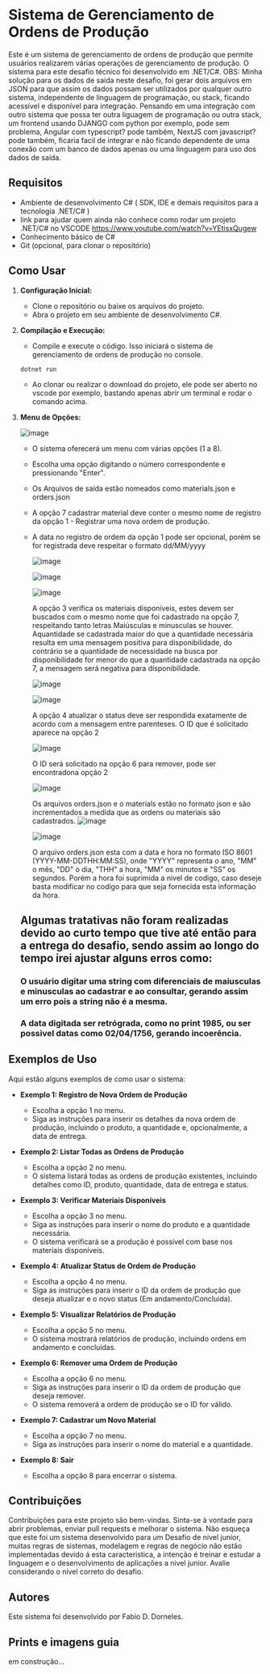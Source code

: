 ﻿# Sistema de Gerenciamento de Ordens de Produção

Este é um sistema de gerenciamento de ordens de produção que permite usuários realizarem várias operações de gerenciamento de produção. O sistema para este desafio técnico foi desenvolvido em .NET/C#.
OBS: Minha solução para os dados de saída neste desafio, foi gerar dois arquivos em JSON para que assim os dados possam ser utilizados por qualquer outro sistema, independente de linguagem de programação, ou stack, ficando acessível e disponível para integração. Pensando em uma integração com outro sistema que possa ter outra liguagem de programação ou outra stack, um frontend usando DJANGO com python por exemplo, pode sem problema, Angular com typescript? pode também, NextJS com javascript? pode também, ficaria facil de integrar e não ficando dependente de uma conexão com um banco de dados apenas ou uma linguagem para uso dos dados de saída.

## Requisitos

- Ambiente de desenvolvimento C# ( SDK, IDE e demais requisitos para a tecnologia .NET/C# )
- link para ajudar quem ainda não conhece como rodar um projeto .NET/C# no VSCODE https://www.youtube.com/watch?v=YEtisxQugew
- Conhecimento básico de C#
- Git (opcional, para clonar o repositório)

## Como Usar

1. **Configuração Inicial:**
   - Clone o repositório ou baixe os arquivos do projeto.
   - Abra o projeto em seu ambiente de desenvolvimento C#.

2. **Compilação e Execução:**
   - Compile e execute o código. Isso iniciará o sistema de gerenciamento de ordens de produção no console.
   ```shell
   dotnet run
   ```
   - Ao clonar ou realizar o download do projeto, ele pode ser aberto no vscode por exemplo, bastando apenas abrir um terminal e rodar o comando acima.

3. **Menu de Opções:**
   
   
   ![image](https://github.com/fabiodrneles/desafio-junior-ordem-product/assets/42509240/c9326459-da70-4d1d-80f2-6d090385c0d3)
   

   - O sistema oferecerá um menu com várias opções (1 a 8).
   - Escolha uma opção digitando o número correspondente e pressionando "Enter".
   - Os Arquivos de saída estão nomeados como materials.json e orders.json
   - A opção 7 cadastrar material deve conter o mesmo nome de registro da opção 1 - Registrar uma nova ordem de produção.
   - A data no registro de ordem da opção 1 pode ser opcional, porém se for registrada deve respeitar o formato dd/MM/yyyy
     
     ![image](https://github.com/fabiodrneles/desafio-junior-ordem-product/assets/42509240/c7decb3d-ec30-4537-8440-47392ddb09d7)

     ![image](https://github.com/fabiodrneles/desafio-junior-ordem-product/assets/42509240/4b8f2d63-3721-40ad-859e-911b15c36ceb)

     ![image](https://github.com/fabiodrneles/desafio-junior-ordem-product/assets/42509240/58bdfff9-8de6-4995-b0e8-35448140bdb3)
  
     A opção 3 verifica os materiais disponíveis, estes devem ser buscados com o mesmo nome que foi cadastrado na opção 7, respeitando tanto letras Maiúsculas e minusculas se houver. Aquantidade se cadastrada maior do que a quantidade necessária resulta em uma mensagem positiva para disponibilidade, do contrário se a quantidade de necessidade na busca por disponibilidade for menor do que a quantidade cadastrada na opção 7, a mensagem será negativa para disponibilidade.

     ![image](https://github.com/fabiodrneles/desafio-junior-ordem-product/assets/42509240/d598a5b6-4fe3-4584-9452-8481da67397a)

     ![image](https://github.com/fabiodrneles/desafio-junior-ordem-product/assets/42509240/bd2dd30f-15d8-454a-ab9d-0d1b3207b6b3)

     A opção 4 atualizar o status deve ser respondida exatamente de acordo com a mensagem entre parenteses. O ID que é solicitado aparece na opção 2

     ![image](https://github.com/fabiodrneles/desafio-junior-ordem-product/assets/42509240/8398bf27-96f7-405a-8912-f546fc0dd2f1)

     O ID será solicitado na opção 6 para remover, pode ser encontradona opção 2

     ![image](https://github.com/fabiodrneles/desafio-junior-ordem-product/assets/42509240/7584ae3e-dea1-495a-b553-b9666f6b538e)

     Os arquivos orders.json e o materials estão no formato json e são incrementados a medida que as ordens ou materiais são cadastrados.
     ![image](https://github.com/fabiodrneles/desafio-junior-ordem-product/assets/42509240/bd28d1a6-cfcb-4ea1-864e-d9d84bb05d18)

     ![image](https://github.com/fabiodrneles/desafio-junior-ordem-product/assets/42509240/7a11d083-471e-4731-8753-d49d7a50bf1f)

     O arquivo orders.json esta com a data e hora no formato ISO 8601 (YYYY-MM-DDTHH:MM:SS), onde "YYYY" representa o ano, "MM" o mês, "DD" o dia, "THH" a hora, "MM" os minutos e "SS" os segundos. Porém a hora foi suprimida a nivel de codigo, caso deseje basta modificar no codigo para que seja fornecida esta informação da hora.

    ## Algumas tratativas não foram realizadas devido ao curto tempo que tive até então para a entrega do desafio, sendo assim ao longo do tempo irei ajustar alguns erros como:
     ### O usuário digitar uma string com diferenciais de maiusculas e minusculas ao cadastrar e ao consultar, gerando assim um erro pois a string não é a mesma.
     ### A data digitada ser retrógrada, como no print 1985, ou ser possivel datas como 02/04/1756, gerando incoerência.


## Exemplos de Uso

Aqui estão alguns exemplos de como usar o sistema:

- **Exemplo 1: Registro de Nova Ordem de Produção**
   - Escolha a opção 1 no menu.
   - Siga as instruções para inserir os detalhes da nova ordem de produção, incluindo o produto, a quantidade e, opcionalmente, a data de entrega.

- **Exemplo 2: Listar Todas as Ordens de Produção**
   - Escolha a opção 2 no menu.
   - O sistema listará todas as ordens de produção existentes, incluindo detalhes como ID, produto, quantidade, data de entrega e status.

- **Exemplo 3: Verificar Materiais Disponíveis**
   - Escolha a opção 3 no menu.
   - Siga as instruções para inserir o nome do produto e a quantidade necessária.
   - O sistema verificará se a produção é possível com base nos materiais disponíveis.

- **Exemplo 4: Atualizar Status de Ordem de Produção**
   - Escolha a opção 4 no menu.
   - Siga as instruções para inserir o ID da ordem de produção que deseja atualizar e o novo status (Em andamento/Concluída).

- **Exemplo 5: Visualizar Relatórios de Produção**
   - Escolha a opção 5 no menu.
   - O sistema mostrará relatórios de produção, incluindo ordens em andamento e concluídas.

- **Exemplo 6: Remover uma Ordem de Produção**
   - Escolha a opção 6 no menu.
   - Siga as instruções para inserir o ID da ordem de produção que deseja remover.
   - O sistema removerá a ordem de produção se o ID for válido.

- **Exemplo 7: Cadastrar um Novo Material**
   - Escolha a opção 7 no menu.
   - Siga as instruções para inserir o nome do material e a quantidade.

- **Exemplo 8: Sair**
   - Escolha a opção 8 para encerrar o sistema.

## Contribuições

Contribuições para este projeto são bem-vindas. Sinta-se à vontade para abrir problemas, enviar pull requests e melhorar o sistema.
Não esqueça que este foi um sistema desenvolvido para um Desafio de nível junior, muitas regras de sistemas, modelagem e regras de negócio não estão implementadas devido á esta caracteristica, a intenção é treinar e estudar a linguagem e o desenvolvimento de aplicações a nivel junior. Avalie considerando o nível correto do desafio.

## Autores

Este sistema foi desenvolvido por Fabio D. Dorneles.

## Prints e imagens guia
em construção...

